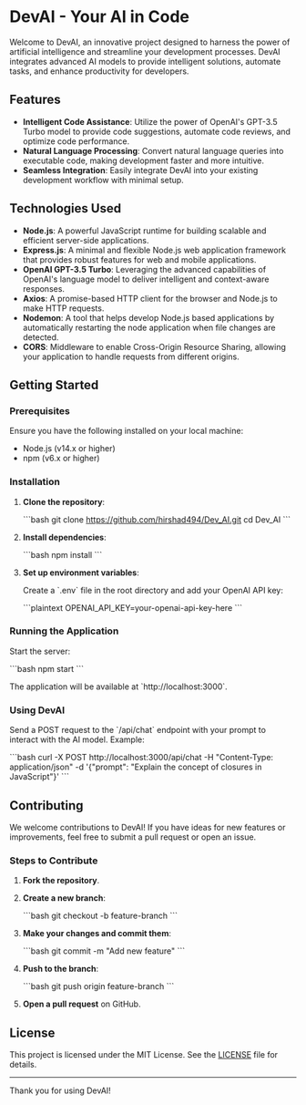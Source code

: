 
# DevAI - Your AI in Code

Welcome to DevAI, an innovative project designed to harness the power of artificial intelligence and streamline your development processes. DevAI integrates advanced AI models to provide intelligent solutions, automate tasks, and enhance productivity for developers.

## Features

- **Intelligent Code Assistance**: Utilize the power of OpenAI's GPT-3.5 Turbo model to provide code suggestions, automate code reviews, and optimize code performance.
- **Natural Language Processing**: Convert natural language queries into executable code, making development faster and more intuitive.
- **Seamless Integration**: Easily integrate DevAI into your existing development workflow with minimal setup.

## Technologies Used

- **Node.js**: A powerful JavaScript runtime for building scalable and efficient server-side applications.
- **Express.js**: A minimal and flexible Node.js web application framework that provides robust features for web and mobile applications.
- **OpenAI GPT-3.5 Turbo**: Leveraging the advanced capabilities of OpenAI's language model to deliver intelligent and context-aware responses.
- **Axios**: A promise-based HTTP client for the browser and Node.js to make HTTP requests.
- **Nodemon**: A tool that helps develop Node.js based applications by automatically restarting the node application when file changes are detected.
- **CORS**: Middleware to enable Cross-Origin Resource Sharing, allowing your application to handle requests from different origins.

## Getting Started

### Prerequisites

Ensure you have the following installed on your local machine:

- Node.js (v14.x or higher)
- npm (v6.x or higher)

### Installation

1. **Clone the repository**:

    \`\`\`bash
    git clone https://github.com/hirshad494/Dev_AI.git
    cd Dev_AI
    \`\`\`

2. **Install dependencies**:

    \`\`\`bash
    npm install
    \`\`\`

3. **Set up environment variables**:

    Create a \`.env\` file in the root directory and add your OpenAI API key:

    \`\`\`plaintext
    OPENAI_API_KEY=your-openai-api-key-here
    \`\`\`

### Running the Application

Start the server:

\`\`\`bash
npm start
\`\`\`

The application will be available at \`http://localhost:3000\`.

### Using DevAI

Send a POST request to the \`/api/chat\` endpoint with your prompt to interact with the AI model. Example:

\`\`\`bash
curl -X POST http://localhost:3000/api/chat -H "Content-Type: application/json" -d '{"prompt": "Explain the concept of closures in JavaScript"}'
\`\`\`

## Contributing

We welcome contributions to DevAI! If you have ideas for new features or improvements, feel free to submit a pull request or open an issue.

### Steps to Contribute

1. **Fork the repository**.
2. **Create a new branch**:

    \`\`\`bash
    git checkout -b feature-branch
    \`\`\`

3. **Make your changes and commit them**:

    \`\`\`bash
    git commit -m "Add new feature"
    \`\`\`

4. **Push to the branch**:

    \`\`\`bash
    git push origin feature-branch
    \`\`\`

5. **Open a pull request** on GitHub.

## License

This project is licensed under the MIT License. See the [LICENSE](LICENSE) file for details.

---

Thank you for using DevAI!
